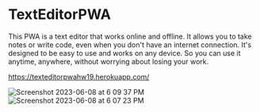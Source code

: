 # TextEditorPWA


This PWA is a text editor that works online and offline. It allows you to take notes or write code, even when you don't have an internet connection. It's designed to be easy to use and works on any device. So you can use it anytime, anywhere, without worrying about losing your work.

https://texteditorpwahw19.herokuapp.com/

![Screenshot 2023-06-08 at 6 09 37 PM](https://github.com/Cleegould/TextEditorPWA/assets/121259743/e00546e9-80fc-47c4-b965-505cd843d159)
![Screenshot 2023-06-08 at 6 07 23 PM](https://github.com/Cleegould/TextEditorPWA/assets/121259743/1058ce73-00b6-4998-9cb8-f8b6438c3d62)
